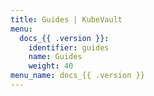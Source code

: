 ```yaml
---
title: Guides | KubeVault
menu:
  docs_{{ .version }}:
    identifier: guides
    name: Guides
    weight: 40
menu_name: docs_{{ .version }}
---
```

